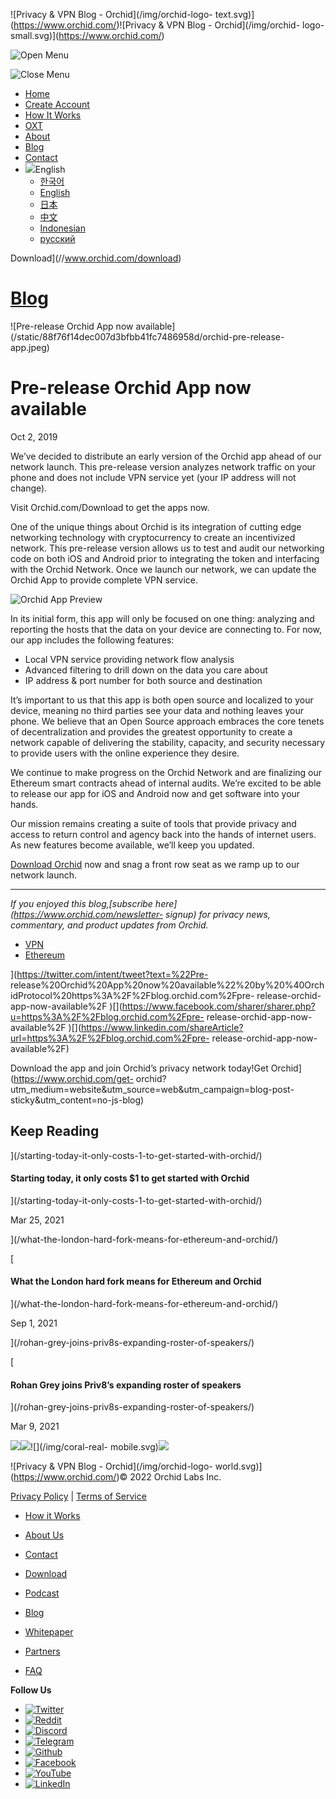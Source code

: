 ![Privacy & VPN Blog - Orchid](/img/orchid-logo-
text.svg)](https://www.orchid.com/)![Privacy & VPN Blog - Orchid](/img/orchid-
logo-small.svg)](https://www.orchid.com/)

![Open Menu](/img/icons/hamburger.svg)

![Close Menu](/img/icons/close.svg)

  * [Home](https://www.orchid.com/)
  * [Create Account](https://www.orchid.com/join)
  * [How It Works](https://www.orchid.com/how-it-works)
  * [OXT](https://www.orchid.com/oxt)
  * [About](https://www.orchid.com/about-us)
  * [Blog](/)
  * [Contact](https://www.orchid.com/contact)
  * ![](/img/globe.svg)English
    * [한국어](//blog.ko.orchid.com/pre-release-orchid-app-now-available/)
    * [English](//blog.orchid.com/pre-release-orchid-app-now-available/)
    * [日本](//blog.ja.orchid.com/pre-release-orchid-app-now-available/)
    * [中文](//blog.zh.orchid.com/pre-release-orchid-app-now-available/)
    * [Indonesian](//blog.id.orchid.com/pre-release-orchid-app-now-available/)
    * [русский](//blog.ru.orchid.com/pre-release-orchid-app-now-available/)

Download](//www.orchid.com/download)

# [Blog](/)

![Pre-release Orchid App now
available](/static/88f76f14dec007d3bfbb41fc7486958d/orchid-pre-release-
app.jpeg)

# Pre-release Orchid App now available

Oct 2, 2019  
  

We’ve decided to distribute an early version of the Orchid app ahead of our
network launch. This pre-release version analyzes network traffic on your
phone and does not include VPN service yet (your IP address will not change).

Visit Orchid.com/Download to get the apps now.

One of the unique things about Orchid is its integration of cutting edge
networking technology with cryptocurrency to create an incentivized network.
This pre-release version allows us to test and audit our networking code on
both iOS and Android prior to integrating the token and interfacing with the
Orchid Network. Once we launch our network, we can update the Orchid App to
provide complete VPN service.

![Orchid App Preview](/img/orchid-pre-release-app.jpeg)

In its initial form, this app will only be focused on one thing: analyzing and
reporting the hosts that the data on your device are connecting to. For now,
our app includes the following features:

  * Local VPN service providing network flow analysis
  * Advanced filtering to drill down on the data you care about
  * IP address & port number for both source and destination

It’s important to us that this app is both open source and localized to your
device, meaning no third parties see your data and nothing leaves your phone.
We believe that an Open Source approach embraces the core tenets of
decentralization and provides the greatest opportunity to create a network
capable of delivering the stability, capacity, and security necessary to
provide users with the online experience they desire.

We continue to make progress on the Orchid Network and are finalizing our
Ethereum smart contracts ahead of internal audits. We’re excited to be able to
release our app for iOS and Android now and get software into your hands.

Our mission remains creating a suite of tools that provide privacy and access
to return control and agency back into the hands of internet users. As new
features become available, we’ll keep you updated.

[Download Orchid](https://www.orchid.com/download) now and snag a front row
seat as we ramp up to our network launch.

* * *

 _If you enjoyed this blog,[subscribe here](https://www.orchid.com/newsletter-
signup) for privacy news, commentary, and product updates from Orchid._

  * [VPN](/tag/vpn/)
  * [Ethereum](/tag/ethereum/)

](https://twitter.com/intent/tweet?text=%22Pre-
release%20Orchid%20App%20now%20available%22%20by%20%40OrchidProtocol%20https%3A%2F%2Fblog.orchid.com%2Fpre-
release-orchid-app-now-available%2F
)[](https://www.facebook.com/sharer/sharer.php?u=https%3A%2F%2Fblog.orchid.com%2Fpre-
release-orchid-app-now-available%2F
)[](https://www.linkedin.com/shareArticle?url=https%3A%2F%2Fblog.orchid.com%2Fpre-
release-orchid-app-now-available%2F)

Download the app and join Orchid’s privacy network today!Get
Orchid](https://www.orchid.com/get-
orchid?utm_medium=website&utm_source=web&utm_campaign=blog-post-
sticky&utm_content=no-js-blog)

## Keep Reading

](/starting-today-it-only-costs-1-to-get-started-with-orchid/)

#### Starting today, it only costs $1 to get started with Orchid

](/starting-today-it-only-costs-1-to-get-started-with-orchid/)

Mar 25, 2021

](/what-the-london-hard-fork-means-for-ethereum-and-orchid/)

[

#### What the London hard fork means for Ethereum and Orchid

](/what-the-london-hard-fork-means-for-ethereum-and-orchid/)

Sep 1, 2021

](/rohan-grey-joins-priv8s-expanding-roster-of-speakers/)

[

#### Rohan Grey joins Priv8’s expanding roster of speakers

](/rohan-grey-joins-priv8s-expanding-roster-of-speakers/)

Mar 9, 2021

![](/img/coral-electric.svg)![](/img/coral-real.svg)![](/img/coral-real-
mobile.svg)![](/img/footer-fish.svg)

![Privacy & VPN Blog - Orchid](/img/orchid-logo-
world.svg)](https://www.orchid.com/)© 2022 Orchid Labs Inc.

[Privacy Policy](https://www.orchid.com/privacy-policy) | [Terms of
Service](https://www.orchid.com/service-terms)

  * [How it Works](https://www.orchid.com/how-it-works)
  * [About Us](https://www.orchid.com/about-us)
  * [Contact](https://www.orchid.com/contact)

  * [Download](https://www.orchid.com/download)
  * [Podcast](https://www.orchid.com/podcast)
  * [Blog](/)

  * [Whitepaper](https://www.orchid.com/assets/whitepaper/whitepaper.pdf)
  * [Partners](https://www.orchid.com/partners)
  * [FAQ](https://www.orchid.com/faq)

 **Follow Us**

  * [![Twitter](/img/icons/social-twitter.svg)](https://twitter.com/OrchidProtocol)
  * [![Reddit](/img/icons/reddit.svg)](https://www.reddit.com/r/orchid/)
  * [![Discord](/img/icons/social-discord.svg)](https://discord.gg/GDbxmjxX9F)
  * [![Telegram](/img/icons/social-telegram.svg)](https://www.t.me/OrchidOfficial)
  * [![Github](/img/icons/social-github.svg)](https://github.com/OrchidTechnologies)
  * [![Facebook](/img/icons/social-facebook.svg)](https://www.facebook.com/OrchidProtocol)
  * [![YouTube](/img/icons/social-youtube.svg)](https://www.youtube.com/channel/UCIH_BKBlNemsCzDhPYZBlHw)
  * [![LinkedIn](/img/icons/social-linkedin.svg)](https://www.linkedin.com/company/orchidprotocol)

